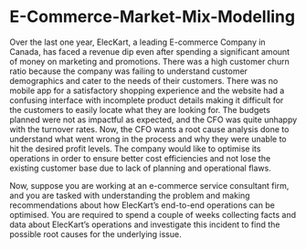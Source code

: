 # E-Commerce-Market-Mix-Modelling

Over the last one year, ElecKart, a leading E-commerce Company in Canada, has faced a revenue dip even after spending a significant amount of money on marketing and promotions. There was a high customer churn ratio because the company was failing to understand customer demographics and cater to the needs of their customers. There was no mobile app for a satisfactory shopping experience and the website had a confusing interface with incomplete product details making it difficult for the customers to easily locate what they are looking for. The budgets planned were not as impactful as expected, and the CFO was quite unhappy with the turnover rates. Now, the CFO wants a root cause analysis done to understand what went wrong in the process and why they were unable to hit the desired profit levels. The company would like to optimise its operations in order to ensure better cost efficiencies and not lose the existing customer base due to lack of planning and operational flaws.

Now, suppose you are working at an e-commerce service consultant firm, and you are tasked with understanding the problem and making recommendations about how ElecKart’s end-to-end operations can be optimised. You are required to spend a couple of weeks collecting facts and data about ElecKart’s operations and investigate this incident to find the possible root causes for the underlying issue.
